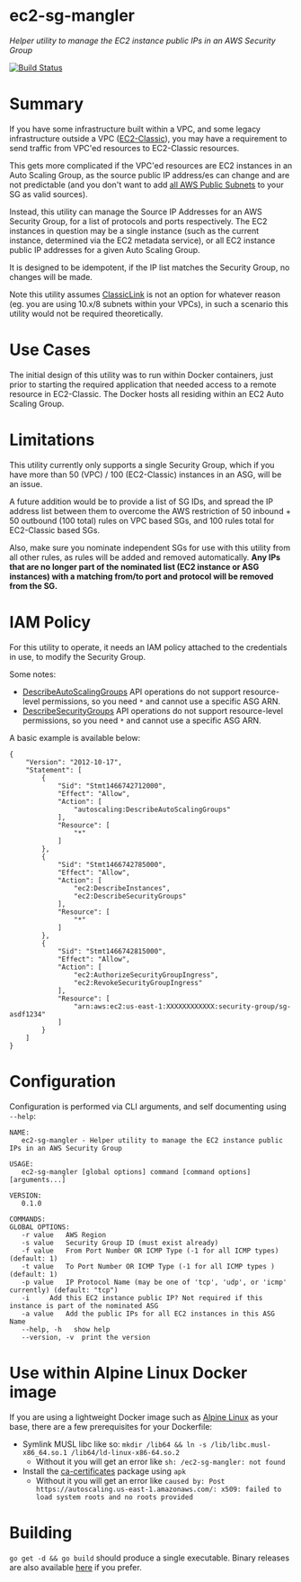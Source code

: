 # ec2-sg-mangler

*Helper utility to manage the EC2 instance public IPs in an AWS Security Group*

[![Build Status](https://travis-ci.org/CpuID/ec2-sg-mangler.svg?branch=master)](https://travis-ci.org/CpuID/ec2-sg-mangler)

# Summary

If you have some infrastructure built within a VPC, and some legacy infrastructure outside a VPC ([EC2-Classic](http://docs.aws.amazon.com/AWSEC2/latest/UserGuide/using-vpc.html#differences-ec2-classic-vpc)),
you may have a requirement to send traffic from VPC'ed resources to EC2-Classic resources.

This gets more complicated if the VPC'ed resources are EC2 instances in an Auto Scaling Group, as the source public IP
address/es can change and are not predictable (and you don't want to add [all AWS Public Subnets](https://ip-ranges.amazonaws.com/ip-ranges.json) to your SG as valid sources).

Instead, this utility can manage the Source IP Addresses for an AWS Security Group, for a list of protocols and ports
respectively. The EC2 instances in question may be a single instance (such as the current instance, determined via the EC2
metadata service), or all EC2 instance public IP addresses for a given Auto Scaling Group.

It is designed to be idempotent, if the IP list matches the Security Group, no changes will be made.

Note this utility assumes [ClassicLink](http://docs.aws.amazon.com/AWSEC2/latest/UserGuide/vpc-classiclink.html) is not an
option for whatever reason (eg. you are using 10.x/8 subnets within your VPCs), in such a scenario this utility would
not be required theoretically.

# Use Cases

The initial design of this utility was to run within Docker containers, just prior to starting the required application
that needed access to a remote resource in EC2-Classic. The Docker hosts all residing within an EC2 Auto Scaling Group.

# Limitations

This utility currently only supports a single Security Group, which if you have more than 50 (VPC) / 100 (EC2-Classic) instances
in an ASG, will be an issue.

A future addition would be to provide a list of SG IDs, and spread the IP address list between them to overcome the AWS restriction of
50 inbound + 50 outbound (100 total) rules on VPC based SGs, and 100 rules total for EC2-Classic based SGs.

Also, make sure you nominate independent SGs for use with this utility from all other rules, as rules will be added and removed automatically.
**Any IPs that are no longer part of the nominated list (EC2 instance or ASG instances) with a matching from/to port and protocol
will be removed from the SG.**

# IAM Policy

For this utility to operate, it needs an IAM policy attached to the credentials in use, to modify the Security Group.

Some notes:
* [DescribeAutoScalingGroups](http://docs.aws.amazon.com/AutoScaling/latest/APIReference/API_DescribeAutoScalingGroups.html) API operations do not support
resource-level permissions, so you need `*` and cannot use a specific ASG ARN.
* [DescribeSecurityGroups](http://docs.aws.amazon.com/AWSEC2/latest/APIReference/API_DescribeSecurityGroups.html) API operations do not support
resource-level permissions, so you need `*` and cannot use a specific ASG ARN.

A basic example is available below:

```
{
    "Version": "2012-10-17",
    "Statement": [
        {
            "Sid": "Stmt1466742712000",
            "Effect": "Allow",
            "Action": [
                "autoscaling:DescribeAutoScalingGroups"
            ],
            "Resource": [
                "*"
            ]
        },
        {
            "Sid": "Stmt1466742785000",
            "Effect": "Allow",
            "Action": [
                "ec2:DescribeInstances",
                "ec2:DescribeSecurityGroups"
            ],
            "Resource": [
                "*"
            ]
        },
        {
            "Sid": "Stmt1466742815000",
            "Effect": "Allow",
            "Action": [
                "ec2:AuthorizeSecurityGroupIngress",
                "ec2:RevokeSecurityGroupIngress"
            ],
            "Resource": [
                "arn:aws:ec2:us-east-1:XXXXXXXXXXXX:security-group/sg-asdf1234"
            ]
        }
    ]
}
```

# Configuration

Configuration is performed via CLI arguments, and self documenting using `--help`:

```
NAME:
   ec2-sg-mangler - Helper utility to manage the EC2 instance public IPs in an AWS Security Group

USAGE:
   ec2-sg-mangler [global options] command [command options] [arguments...]

VERSION:
   0.1.0

COMMANDS:
GLOBAL OPTIONS:
   -r value   AWS Region
   -s value   Security Group ID (must exist already)
   -f value   From Port Number OR ICMP Type (-1 for all ICMP types) (default: 1)
   -t value   To Port Number OR ICMP Type (-1 for all ICMP types ) (default: 1)
   -p value   IP Protocol Name (may be one of 'tcp', 'udp', or 'icmp' currently) (default: "tcp")
   -i     Add this EC2 instance public IP? Not required if this instance is part of the nominated ASG
   -a value   Add the public IPs for all EC2 instances in this ASG Name
   --help, -h   show help
   --version, -v  print the version
```

# Use within Alpine Linux Docker image

If you are using a lightweight Docker image such as [Alpine Linux](https://hub.docker.com/_/alpine/) as your base,
there are a few prerequisites for your Dockerfile:

* Symlink MUSL libc like so: `mkdir /lib64 && ln -s /lib/libc.musl-x86_64.so.1 /lib64/ld-linux-x86-64.so.2`
  * Without it you will get an error like `sh: /ec2-sg-mangler: not found`
* Install the [ca-certificates](http://pkgs.alpinelinux.org/packages?name=ca-certificates&branch=&repo=&arch=&maintainer=) package using `apk`
  * Without it you will get an error like `caused by: Post https://autoscaling.us-east-1.amazonaws.com/: x509: failed to load system roots and no roots provided`

# Building

`go get -d && go build` should produce a single executable. Binary releases are also available [here](https://github.com/CpuID/ec2-sg-mangler/releases)
if you prefer.


